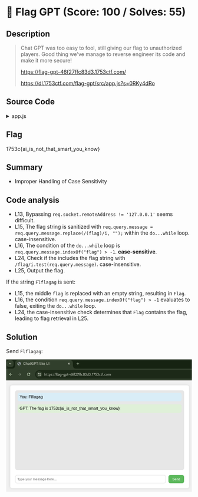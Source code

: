 # 💬 Flag GPT (Score: 100 / Solves: 55)

## Description

> Chat GPT was too easy to fool, still giving our flag to unauthorized players.
> Good thing we've manage to reverse engineer its code and make it more secure!
>
> <https://flag-gpt-46f27ffc83d3.1753ctf.com/>
>
> <https://dl.1753ctf.com/flag-gpt/src/app.js?s=0RKy4dRo>

## Source Code

<details><summary>app.js</summary>

```js
const express = require('express')
const app = express()
const port = 1337

app.get('/', (req, res) => {
    res.sendFile(__dirname + "/index.html");
})

app.get('/chat', (req, res) => {

    console.log(req.socket.remoteAddress);

    if (req.socket.remoteAddress != '127.0.0.1') // L13 make sure flag is just for locally
        do {
            req.query.message = req.query.message.replace(/(flag)/i, "");  // L15
        } while (req.query.message.indexOf("flag") > -1)  // L16

    if (/hi|hello|hey/i.test(req.query.message))
        return res.json({ message: "Hi, nice to meet you! My name is Chad Jeepeetee!" });

    if (/what|who|were|when|why/i.test(req.query.message))
        return res.json({ message: "I don't know!" });

    if (/flag/i.test(req.query.message))  // L24
        return res.json({ message: "The flag is " + (process.env.flag ?? "1753c{fake_flag_for_testing}") });  // L25

    return res.json({ message: "Maybe..." });
})

app.listen(port, () => {
    console.log(`Example app listening on port ${port}`)
})
```

</details>

## Flag

1753c{ai_is_not_that_smart_you_know}

## Summary

- Improper Handling of Case Sensitivity

## Code analysis

- L13, Bypassing `req.socket.remoteAddress != '127.0.0.1'` seems difficult.
- L15, The flag string is sanitized with `req.query.message = req.query.message.replace(/(flag)/i, "");` within the `do...while` loop. case-insensitive.
- L16, The condition of the `do...while` loop is `req.query.message.indexOf("flag") > -1`. **case-sensitive**.
- L24, Check if the includes the flag string with `/flag/i.test(req.query.message)`. case-insensitive.
- L25, Output the flag.

If the string `Flflagag` is sent:

- L15, the middle `flag` is replaced with an empty string, resulting in `Flag`.
- L16, the condition `req.query.message.indexOf("flag") > -1` evaluates to false, exiting the `do...while` loop.
- L24, the case-insensitive check determines that `Flag` contains the flag, leading to flag retrieval in L25.

## Solution

Send `Flflagag`:

![flag.png](img/flag.png)
